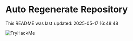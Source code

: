 # Auto Regenerate Repository

This README was last updated: 2025-05-17 16:48:48

 ![TryHackMe](https://tryhackme.com/badge/533634)